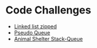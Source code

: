 # Code Challenges

- [Linked list zipped](./linked-list-zip-readme.md)
- [Pseudo Queue](./pseudo-queue-readme.md)
- [Animal Shelter Stack-Queue](./stack-queue-animal-shelter-readme.md)

